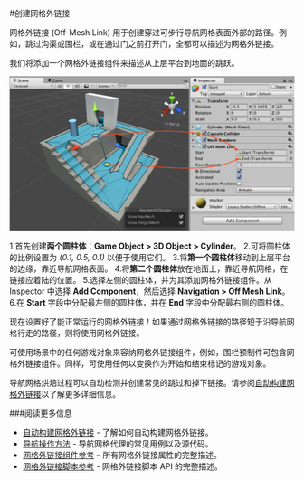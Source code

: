 #创建网格外链接

网格外链接 (Off-Mesh Link) 用于创建穿过可步行导航网格表面外部的路径。例如，跳过沟渠或围栏，或在通过门之前打开门，全都可以描述为网格外链接。

我们将添加一个网格外链接组件来描述从上层平台到地面的跳跃。

![](../uploads/Main/OffMeshLinkSetup.svg) 

1.首先创建**两个圆柱体**：__Game Object &gt; 3D Object &gt; Cylinder__。
2.可将圆柱体的比例设置为 _(0.1, 0.5, 0.1)_ 以便于使用它们。
3.将**第一个圆柱体**移动到上层平台的边缘，靠近导航网格表面。
4.将**第二个圆柱体**放在地面上，靠近导航网格，在链接应着陆的位置。
5.选择左侧的圆柱体，并为其添加网格外链接组件。从 Inspector 中选择 **Add Component**，然后选择 **Navigation &gt; Off Mesh Link**。
6.在 **Start** 字段中分配最左侧的圆柱体，并在 **End** 字段中分配最右侧的圆柱体。

现在设置好了能正常运行的网格外链接！如果通过网格外链接的路径短于沿导航网格行走的路径，则将使用网格外链接。

可使用场景中的任何游戏对象来容纳网格外链接组件，例如，围栏预制件可包含网格外链接组件。同样，可使用任何以变换作为开始和结束标记的游戏对象。

导航网格烘焙过程可以自动检测并创建常见的跳过和掉下链接。请参阅[自动构建网格外链接](nav-BuildingOffMeshLinksAutomatically.html)以了解更多详细信息。

###阅读更多信息

- [自动构建网格外链接](nav-BuildingOffMeshLinksAutomatically.html) - 了解如何自动构建网格外链接。
- [导航操作方法](nav-HowTos.html) - 导航网格代理的常见用例以及源代码。
- [网格外链接组件参考](class-OffMeshLink.html) – 所有网格外链接属性的完整描述。
- [网格外链接脚本参考](../ScriptReference/AI.OffMeshLink.html) - 网格外链接脚本 API 的完整描述。
